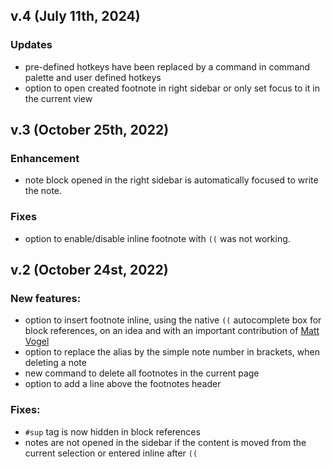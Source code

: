 ## v.4 (July 11th, 2024)

### Updates

- pre-defined hotkeys have been replaced by a command in command palette and user defined hotkeys
- option to open created footnote in right sidebar or only set focus to it in the current view

## v.3 (October 25th, 2022)

### Enhancement

- note block opened in the right sidebar is automatically focused to write the note.

### Fixes

- option to enable/disable inline footnote with `((` was not working.

## v.2 (October 24st, 2022)

### New features:

- option to insert footnote inline, using the native `((` autocomplete box for block references, on an idea and with an important contribution of [Matt Vogel](https://github.com/8bitgentleman)
- option to replace the alias by the simple note number in brackets, when deleting a note
- new command to delete all footnotes in the current page
- option to add a line above the footnotes header

### Fixes:

- `#sup` tag is now hidden in block references
- notes are not opened in the sidebar if the content is moved from the current selection or entered inline after `((`
